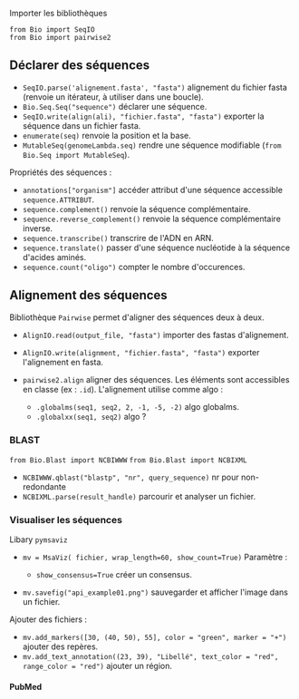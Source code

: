Importer les bibliothèques

```
from Bio import SeqIO
from Bio import pairwise2
```

## Déclarer des séquences 

* `SeqIO.parse('alignement.fasta', "fasta")` alignement du fichier fasta (renvoie un itérateur, à utiliser dans une boucle).
* `Bio.Seq.Seq("sequence")` déclarer une séquence.
* `SeqIO.write(align(ali), "fichier.fasta", "fasta")` exporter la séquence dans un fichier fasta.
* `enumerate(seq)` renvoie la position et la base.
* `MutableSeq(genomeLambda.seq)` rendre une séquence modifiable (`from Bio.Seq import MutableSeq`).

Propriétés des séquences :

* `annotations["organism"]` accéder attribut d'une séquence accessible `sequence.ATTRIBUT`.
* `sequence.complement()` renvoie la séquence complémentaire.
* `sequence.reverse_complement()` renvoie la séquence complémentaire inverse.
* `sequence.transcribe()` transcrire de l'ADN en ARN.
* `sequence.translate()` passer d'une séquence nucléotide à la séquence d'acides aminés.
* `sequence.count("oligo")` compter le nombre d'occurences.

## Alignement des séquences

Bibliothèque `Pairwise` permet d'aligner des séquences deux à deux.

* `AlignIO.read(output_file, "fasta")` importer des fastas d'alignement.
* `AlignIO.write(alignment, "fichier.fasta", "fasta")` exporter l'alignement en fasta.
* `pairwise2.align` aligner des séquences. Les éléments sont accessibles en classe (ex : `.id`). L'alignement utilise comme algo :

    * `.globalms(seq1, seq2, 2, -1, -5, -2)` algo globalms.
    * `.globalxx(seq1, seq2)` algo ?

### BLAST

`from Bio.Blast import NCBIWWW`
`from Bio.Blast import NCBIXML`

* `NCBIWWW.qblast("blastp", "nr", query_sequence)` nr pour non-redondante
* `NCBIXML.parse(result_handle)` parcourir et analyser un fichier.

### Visualiser les séquences

Libary `pymsaviz`

* `mv = MsaViz( fichier, wrap_length=60, show_count=True)`
Paramètre :

	* `show_consensus=True` créer un consensus.

* `mv.savefig("api_example01.png")` sauvegarder et afficher l'image dans un fichier.

Ajouter des fichiers :

* `mv.add_markers([30, (40, 50), 55], color = "green", marker = "+")` ajouter des repères.
* `mv.add_text_annotation((23, 39), "Libellé", text_color = "red", range_color = "red")` ajouter un région.

#### PubMed


